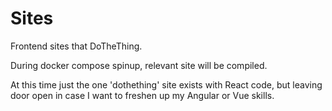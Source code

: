 # Sites

Frontend sites that DoTheThing.

During docker compose spinup, relevant site will be compiled.

At this time just the one 'dothething' site exists with React code, but leaving door open in case I want
to freshen up my Angular or Vue skills.